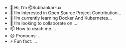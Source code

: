 - 👋 Hi, I’m @Subhankar-ux
- 👀 I’m interested in Open Source Project Contribution...
- 🌱 I’m currently learning Docker And Kubernetes...
- 💞️ I’m looking to collaborate on ...
- 📫 How to reach me ...
- 😄 Pronouns: ...
- ⚡ Fun fact: ...

<!---
Subhankar-ux/Subhankar-ux is a ✨ special ✨ repository because its `README.md` (this file) appears on your GitHub profile.
You can click the Preview link to take a look at your changes.
--->
